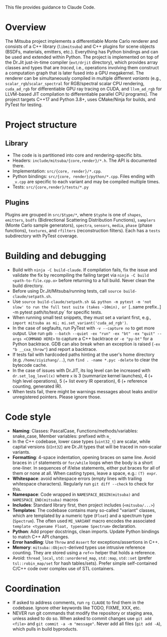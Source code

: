 This file provides guidance to Claude Code.

# Overview
The Mitsuba project implements a differentiable Monte Carlo renderer and
consists of a C++ library (`libmitsuba`) and C++ plugins for scene objects
(BSDFs, materials, emitters, etc.). Everything has Python bindings and can be
used and extended within Python. The project is implemented on top of the
Dr.Jit just-in-time compiler (`ext/drjit` directory), which provides array
classes and types that are *traced*, i.e., operations involving them construct
a computation graph that is later fused into a GPU megakernel. The renderer can
be simultaneously compiled in multiple different _variants_ (e.g.,
`scalar_rgb`/`scalar_spectral` for RGB/spectral scalar CPU rendering,
`cuda_ad_rgb` for differentiable GPU ray tracing on CUDA, and `llvm_ad_rgb`
for LLVM-based JIT compilation to differentiable parallel CPU programs). The
project targets C++17 and Python 3.8+, uses CMake/Ninja for builds, and PyTest
for testing.

# Project structure
## Library
- The code is is partitioned into core and rendering-specific bits.
- Headers: `include/mitsuba/{core,render}/*.h`. The API is documented there.
- Implementation: `src/{core, render}/*.cpp`.
- Python bindings: `src/{core, render}/python/*.cpp`. Files ending with
  `_v.cpp` are specific to each variant and may be compiled multiple times.
- Tests: `src/{core,render}/tests/*.py`

## Plugins
Plugins are grouped in `src/$type/*`, where `$typhe` is one of `shapes`,
`emitters`, `bsdfs` (Bidirectional Scattering Distribution Functions),
`samplers` (Monte Carlo sample generators), `spectra`, `sensors`, `media`,
`phase` (phase functions), `textures`, and `rfilters` (reconstruction filters).
Each has a `tests` subdirectory with PyTest coverage.

# Building and debugging
- Build with `ninja -C build-claude`. If compilation fails, fix the issue and
  validate the fix by recompiling the failing target via `ninja -C build
  <path-to-file.cpp.o>` before returning to a full build. Never clean the build
  directory.
- Before using Dr.Jit/Mitsuba/running tests, call `source build-claude/setpath.sh`.
- Use `source build-claude/setpath.sh && python -m pytest -m 'not slow'
  to run the full test suite (takes ~10min), or `[..same prefix..] -m pytest
  path/to/test.py` for specific tests.
- When running small test snippets, they must set a variant first, e.g.,
  `import mitsuba as mi; mi.set_variant('cuda_ad_rgb')`.
- In the case of segfaults, run PyTest with `-v --capture no` to get more
  output. Use run `gdb --batch --quiet -ex "run" -ex "bt" -ex "quit" --args
  <COMMAND HERE>` to capture a C++ backtrace or `-e "py-bt"` for a
  Python backtrace. GDB can also break when an exception is raised (`-ex "b
  __cxa_throw"`) and report a backtrace.
- If tests fail with hardcoded paths hinting at the user's home directory (e.g.
  `/home/ziyizhang/..`), run `find . -name *.pyc -delete` to clear the bytecode cache.
- In the case of issues with Dr.JIT, its log level can be increased with
  `dr.set_log_level(x)` where `x` is 3 (summarize kernel launches), 4 (+ high
  level operations), 5 (+ list every IR operation), 6 (+ reference counting,
  generated IR).
- When tests fail, there might be warnings messages about leaks and/or
  unregistered pointers. Please ignore those.

# Code style
- **Naming**: Classes: PascalCase, Functions/methods/variables: snake_case,
  Member variables: prefixed with `m_`
- In the C++ codebase, lower case types (``uint32_t``) are scalar, while
  capital versions (``UInt32``) are Dr.Jit types that will be traced in
  non-scalar variants.
- **Formatting**: 4-space indentation, opening braces on same line. Avoid
  braces in `if` statements or `for/while` loops when the body is a short
  one-liner. In sequences of if/else statements, either put braces for all of
  them or none at all. When casting types, leave a space, e.g.: `(T) expr`.
- **Whitespace**: avoid whitespace errors (empty lines with trailing whitespace
  characters). Regularly run `git diff --check` to check for this.
- **Namespace**: Code wrapped in `NAMESPACE_BEGIN(mitsuba)` and
  `NAMESPACE_END(mitsuba)` macros
- **Includes**: Standard library first, then project includes (`<mitsuba/...>`)
- **Templates**: The codebase contains many so-called "variant" classes, which
  are templated by a numeric type (`Float`) and a spectrum type (`Spectrum`).
  The often used `MI_VARIANT` macro encodes the associated `template <typename
  Float, typename Spectrum>` declaration.
- **Python**: Add proper docstrings, clean imports. Update Python bindings to match
  C++ API changes.
- **Error handling**: Use `Throw` and `Assert` for exceptions/assertions in C++.
- **Memory**: `mitsuba::Object`-derived types use intrusive reference counting.
  They are stored using a `ref<>` helper that holds a reference.
- Avoid: `thread_local`, `std::unordered_map`, `std::map`, `std::set` (prefer
  `tsl::robin_map/set` for hash tables/sets). Prefer simple self-contained
  C/C++ code over complex use of STL containers.

# Coordination
- If asked to address comments, run `rg CLAUDE` to find them in the codebase.
  Ignore other keywords like TODO, FIXME, XXX, etc.
- NEVER run git commands that modify the repository or staging area, unless
  asked to do so. When asked to commit changes use `git add <file>` and `git
  commit -a -m "message"`. Never add all files (`git add -A`), which pulls in
  build byproducts.
